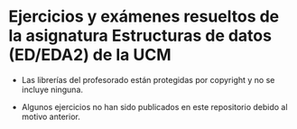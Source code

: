 # Ejercicios y exámenes resueltos de la asignatura Estructuras de datos (ED/EDA2) de la UCM

 * Las librerías del profesorado están protegidas por copyright y no se incluye ninguna.
 
 * Algunos ejercicios no han sido publicados en este repositorio debido al motivo anterior.
